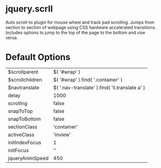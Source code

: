 jquery.scrll
============

Auto scroll-to plugin for mouse wheel and track pad scrolling. Jumps from section to section of webpage using CSS hardware accelerated transitions. Includes options to jump to the top of the page to the bottom and vise versa. 

Default Options
===============

<table>
<tr>
	<td>$scrollparent   </td><td> $( '#wrap' )</td>
</tr>
<tr>
	<td>$scrollchildren </td><td> $( '#wrap' ).find( '.container' )</td>
</tr>
<tr>
	<td>$navtranslate   </td><td> $( '.nav-translate' ).find( 'li.translate a' )</td>
</tr>
<tr>
	<td>delay           </td><td> 1000</td>
</tr>
<tr>
	<td>scrolling       </td><td> false</td>
</tr>
<tr>
	<td>snapToTop       </td><td> false</td>
</tr>
<tr>
	<td>snapToBottom    </td><td> false</td>
</tr>
<tr>
	<td>sectionClass    </td><td> 'container'</td>
</tr>
<tr>
	<td>activeClass     </td><td> 'inview'</td>
</tr>
<tr>
	<td>initIndexFocus  </td><td> 1</td>
</tr>
<tr>
	<td>initFocus       </td><td> ''</td>
</tr>
<tr>
	<td>jqueryAnimSpeed </td><td> 450</td>
</table>
